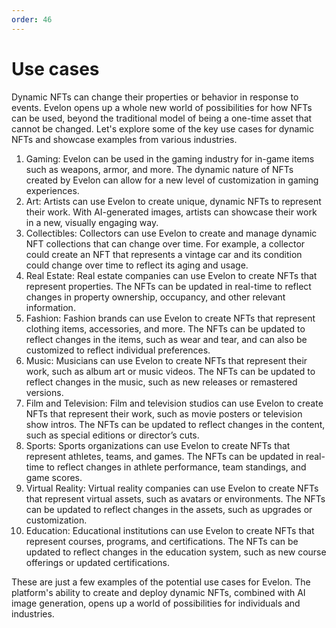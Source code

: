 ```yaml
---
order: 46
---
```

# Use cases
Dynamic NFTs can change their properties or behavior in response to events. Evelon opens up a whole new world of possibilities for how NFTs can be used, beyond the traditional model of being a one-time asset that cannot be changed. Let's explore some of the key use cases for dynamic NFTs and showcase examples from various industries.

1. Gaming: Evelon can be used in the gaming industry for in-game items such as weapons, armor, and more. The dynamic nature of NFTs created by Evelon can allow for a new level of customization in gaming experiences.
2. Art: Artists can use Evelon to create unique, dynamic NFTs to represent their work. With AI-generated images, artists can showcase their work in a new, visually engaging way.
3. Collectibles: Collectors can use Evelon to create and manage dynamic NFT collections that can change over time. For example, a collector could create an NFT that represents a vintage car and its condition could change over time to reflect its aging and usage.
4. Real Estate: Real estate companies can use Evelon to create NFTs that represent properties. The NFTs can be updated in real-time to reflect changes in property ownership, occupancy, and other relevant information.
5. Fashion: Fashion brands can use Evelon to create NFTs that represent clothing items, accessories, and more. The NFTs can be updated to reflect changes in the items, such as wear and tear, and can also be customized to reflect individual preferences.
6. Music: Musicians can use Evelon to create NFTs that represent their work, such as album art or music videos. The NFTs can be updated to reflect changes in the music, such as new releases or remastered versions.
7. Film and Television: Film and television studios can use Evelon to create NFTs that represent their work, such as movie posters or television show intros. The NFTs can be updated to reflect changes in the content, such as special editions or director’s cuts.
8. Sports: Sports organizations can use Evelon to create NFTs that represent athletes, teams, and games. The NFTs can be updated in real-time to reflect changes in athlete performance, team standings, and game scores.
9. Virtual Reality: Virtual reality companies can use Evelon to create NFTs that represent virtual assets, such as avatars or environments. The NFTs can be updated to reflect changes in the assets, such as upgrades or customization.
10. Education: Educational institutions can use Evelon to create NFTs that represent courses, programs, and certifications. The NFTs can be updated to reflect changes in the education system, such as new course offerings or updated certifications.

These are just a few examples of the potential use cases for Evelon. The platform's ability to create and deploy dynamic NFTs, combined with AI image generation, opens up a world of possibilities for individuals and industries.